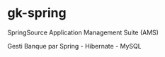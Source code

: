 # gk-spring

SpringSource Application Management Suite (AMS)  

Gesti Banque par Spring - Hibernate - MySQL 